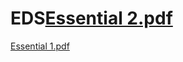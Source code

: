 # EDS[Essential 2.pdf](https://github.com/user-attachments/files/20052511/Essential.2.pdf)
[Essential 1.pdf](https://github.com/user-attachments/files/20052510/Essential.1.pdf)
